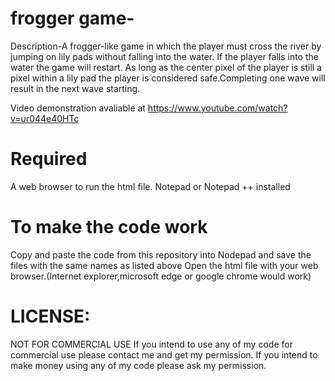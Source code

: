 # frogger game-

Description-A frogger-like game in which the player must cross the river by jumping on lily pads without falling into the water. If the player falls into the water the game will restart. As long as the center pixel of the player is still a pixel within a lily pad  the player is considered safe.Completing one wave will result in the next wave starting.

Video demonstration avaliable at https://www.youtube.com/watch?v=ur044e40HTc


# Required

A web browser to run the html file.
Notepad or Notepad ++ installed 

# To make the code work 
Copy and paste the code from this repository into Nodepad and save the files with the same names as listed above
Open the html file with your web browser.(Internet explorer,microsoft edge or google chrome would work)

# LICENSE:
NOT FOR COMMERCIAL USE If you intend to use any of my code for commercial use please contact me and get my permission. If you intend to make money using any of my code please ask my permission.
